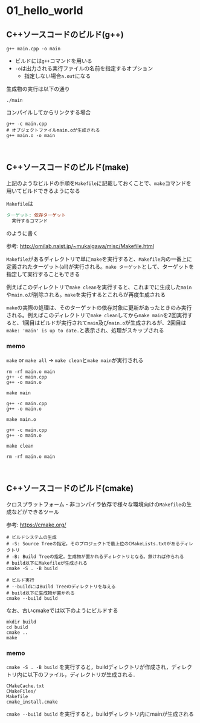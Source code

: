 # 01_hello_world

## C++ソースコードのビルド(g++)
```
g++ main.cpp -o main
```
- ビルドには`g++`コマンドを用いる
- `-o`は出力される実行ファイルの名前を指定するオプション
  - 指定しない場合`a.out`になる

生成物の実行は以下の通り
```
./main
```

コンパイルしてからリンクする場合
```
g++ -c main.cpp
# オブジェクトファイルmain.oが生成される
g++ main.o -o main
```

<br>

## C++ソースコードのビルド(make)
上記のようなビルドの手順を`Makefile`に記載しておくことで、`make`コマンドを用いてビルドできるようになる

`Makefile`は
```Makefile
ターゲット: 依存ターゲット
  実行するコマンド
```
のように書く

参考: http://omilab.naist.jp/~mukaigawa/misc/Makefile.html

`Makefile`があるディレクトリで単に`make`を実行すると、`Makefile`内の一番上に定義されたターゲット(all)が実行される。`make ターゲット`として、ターゲットを指定して実行することもできる

例えばこのディレクトリで`make clean`を実行すると、これまでに生成した`main`や`main.o`が削除される。`make`を実行するとこれらが再度生成される

`make`の実際の処理は、そのターゲットの依存対象に更新があったときのみ実行される。例えばこのディレクトリで`make clean`してから`make main`を2回実行すると、1回目はビルドが実行されて`main`及び`main.o`が生成されるが、2回目は`make: 'main' is up to date.`と表示され、処理がスキップされる

### memo

`make` or `make all` → `make clean`と`make main`が実行される
```
rm -rf main.o main
g++ -c main.cpp
g++ -o main.o
```

`make main`
```
g++ -c main.cpp
g++ -o main.o
```

`make main.o`
```
g++ -c main.cpp
g++ -o main.o
```

`make clean`
```
rm -rf main.o main
```

<br>

## C++ソースコードのビルド(cmake)
クロスプラットフォーム・非コンパイラ依存で様々な環境向けの`Makefile`の生成などができるツール

参考: https://cmake.org/

```
# ビルドシステムの生成
# -S: Source Treeの指定。そのプロジェクトで最上位のCMakeLists.txtがあるディレクトリ
# -B: Build Treeの指定。生成物が置かれるディレクトリとなる。無ければ作られる
# build以下にMakefileが生成される
cmake -S . -B build

# ビルド実行
# --buildにはBuild Treeのディレクトリを与える
# build以下に生成物が置かれる
cmake --build build
```
なお、古いcmakeでは以下のようにビルドする
```
mkdir build
cd build
cmake ..
make
```

### memo

`cmake -S . -B build` を実行すると，buildディレクトリが作成され，ディレクトリ内に以下のファイル，ディレクトリが生成される．
```
CMakeCache.txt
CMakeFiles/
Makefile
cmake_install.cmake
```

`cmake --build build` を実行すると，buildディレクトリ内にmainが生成される
